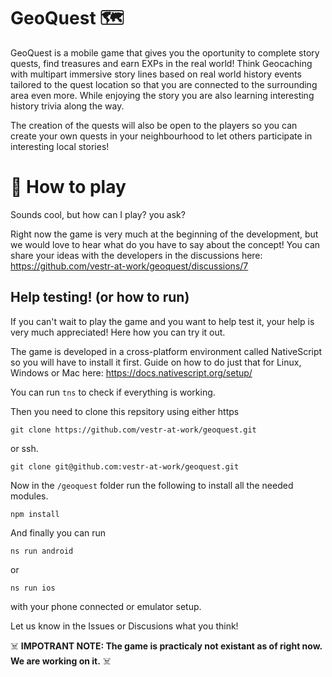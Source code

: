 # GeoQuest 🗺️
GeoQuest is a mobile game that gives you the oportunity to complete story quests, find treasures and earn EXPs in the real world!
Think Geocaching with multipart immersive story lines based on real world history events tailored to the quest location so that you are connected to the surrounding area even more.
While enjoying the story you are also learning interesting history trivia along the way.

The creation of the quests will also be open to the players so you can create your own quests in your neighbourhood to let others participate in interesting local stories!

# 🧭 How to play
Sounds cool, but how can I play? you ask?

Right now the game is very much at the beginning of the development, but we would love to hear what do you have to say about the concept! 
You can share your ideas with the developers in the discussions here: https://github.com/vestr-at-work/geoquest/discussions/7

## Help testing! (or how to run)
If you can't wait to play the game and you want to help test it, your help is very much appreciated! Here how you can try it out.

The game is developed in a cross-platform environment called NativeScript so you will have to install it first.
Guide on how to do just that for Linux, Windows or Mac here: https://docs.nativescript.org/setup/

You can run `tns` to check if everything is working. 

Then you need to clone this repsitory using either https
```shell
git clone https://github.com/vestr-at-work/geoquest.git
```
or ssh.
```shell
git clone git@github.com:vestr-at-work/geoquest.git
```

Now in the `/geoquest` folder run the following to install all the needed modules.
```shell
npm install
```

And finally you can run
```shell
ns run android
```
or 
```shell
ns run ios
```
with your phone connected or emulator setup.

Let us know in the Issues or Discusions what you think!

☠️ **IMPOTRANT NOTE: The game is practicaly not existant as of right now. We are working on it.** ☠️


